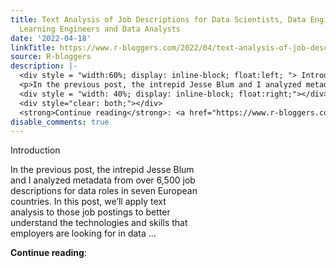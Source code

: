 ```yaml
---
title: Text Analysis of Job Descriptions for Data Scientists, Data Engineers, Machine
  Learning Engineers and Data Analysts
date: '2022-04-18'
linkTitle: https://www.r-bloggers.com/2022/04/text-analysis-of-job-descriptions-for-data-scientists-data-engineers-machine-learning-engineers-and-data-analysts/
source: R-bloggers
description: |-
  <div style = "width:60%; display: inline-block; float:left; "> Introduction</p>
  <p>In the previous post, the intrepid Jesse Blum and I analyzed metadata from over 6,500 job descriptions for data roles in seven European countries. In this post, we’ll apply text analysis to those job postings to better understand the technologies and skills that employers are looking for in data ...</p></div>
  <div style = "width: 40%; display: inline-block; float:right;"></div>
  <div style="clear: both;"></div>
  <strong>Continue reading</strong>: <a href="https://www.r-bloggers.com/2022/04/text-analysis-of-job-descr ...
disable_comments: true
---
```

<div style = "width:60%; display: inline-block; float:left; "> Introduction</p>
<p>In the previous post, the intrepid Jesse Blum and I analyzed metadata from over 6,500 job descriptions for data roles in seven European countries. In this post, we’ll apply text analysis to those job postings to better understand the technologies and skills that employers are looking for in data ...</p></div>
<div style = "width: 40%; display: inline-block; float:right;"></div>
<div style="clear: both;"></div>
<strong>Continue reading</strong>: <a href="https://www.r-bloggers.com/2022/04/text-analysis-of-job-descr ...